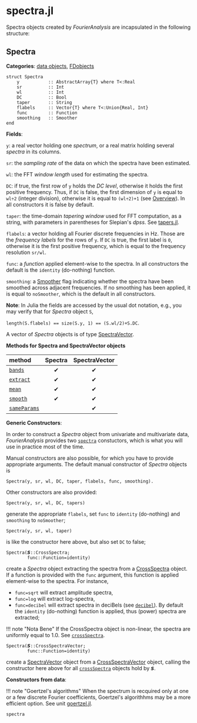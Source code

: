 # spectra.jl

Spectra objects created by *FourierAnalysis* are incapsulated in the following structure:

## Spectra

**Categories**: [data objects](@ref), [FDobjects](@ref)

```
struct Spectra
    y           :: AbstractArray{T} where T<:Real
    sr          :: Int
    wl          :: Int
    DC          :: Bool
    taper       :: String
    flabels     :: Vector{T} where T<:Union{Real, Int}
    func        :: Function
    smoothing   :: Smoother
end
```

**Fields**:

`y`: a real vector holding one *spectrum*, or a real matrix holding several *spectra* in its columns.

`sr`: the *sampling rate* of the data on which the spectra have been estimated.

`wl`: the FFT *window length* used for estimating the spectra.

`DC`: if true, the first row of `y` holds the *DC level*, otherwise it holds the first positive frequency. Thus, if `DC` is false, the first dimension of `y` is equal to ``wl÷2`` (integer division), otherwise it is equal to ``(wl÷2)+1`` (see [Overview](@ref)). In all constructors it is false by default.

`taper`: the time-domain *tapering window* used for FFT computation, as a string, with parameters in parentheses for Slepian's *dpss*. See [tapers.jl](@ref).

`flabels`: a vector holding all Fourier discrete frequencies in Hz.
Those are the *frequency labels* for the rows of `y`. If `DC` is true,
the first label is ``0``, otherwise it is the first positive frequency,
which is equal to the frequency resolution ``sr/wl``.

`func`: a *function* applied element-wise to the spectra.
In all constructors the default is the `identity` (do-nothing) function.

`smoothing`: a [Smoother](@ref) flag indicating
whether the spectra have been smoothed across adjacent
frequencies. If no smoothing has been applied, it is equal to `noSmoother`,
which is the default in all constructors.

**Note**: In Julia the fields are accessed by the usual dot notation, e.g.,
you may verify that for *Spectra* object `S`,

```length(S.flabels) == size(S.y, 1) == (S.wl/2)+S.DC```.

A vector of *Spectra* objects is of type [SpectraVector](@ref).

**Methods for Spectra and SpectraVector objects**

|      method          |   Spectra   | SpectraVector |
|:---------------------|:-----------:|:-------------:|
| [`bands`](@ref)      |     ✔      |      ✔      |
| [`extract`](@ref)    |     ✔      |      ✔      |
| [`mean`](@ref)       |     ✔      |      ✔      |
| [`smooth`](@ref)     |     ✔      |      ✔      |
| [`sameParams`](@ref) |            |      ✔      |


**Generic Constructors**:

In order to construct a *Spectra* object from univariate and multivariate
data, *FourierAnalysis* provides two [`spectra`](@ref) constuctors, which
is what you will use in practice most of the time.

Manual constructors are also possible, for which you have to provide
appropriate arguments. The default manual constructor of *Spectra* objects is

```
Spectra(y, sr, wl, DC, taper, flabels, func, smoothing).
```

Other constructors are also provided:

```
Spectra(y, sr, wl, DC, tapers)
```

generate the appropriate `flabels`, set `func` to `identity`
(do-nothing) and `smoothing` to `noSmoother`;

```
Spectra(y, sr, wl, taper)
```

is like the constructor here above, but also set `DC` to false;

```
Spectra(𝙎::CrossSpectra;
        func::Function=identity)
```

create a *Spectra* object extracting the spectra from a [CrossSpectra](@ref)
object. If a function is provided with the `func` argument,
this function is applied element-wise to the spectra.
For instance,
- `func=sqrt` will extract amplitude spectra,
- `func=log` will extract log-spectra,
- `func=decibel` will extract spectra in deciBels (see [`decibel`](@ref)).
By default the `identity` (do-nothing) function
is applied, thus (power) spectra are extracted;

!!! note "Nota Bene"
    If the CrossSpectra object is non-linear, the spectra are
    uniformly equal to 1.0. See [`crossSpectra`](@ref).

```
Spectra(𝙎::CrossSpectraVector;
        func::Function=identity)
```

create a [SpectraVector](@ref) object from a [CrossSpectraVector](@ref) object,
calling the constructor here above for all [`crossSpectra`](@ref) objects
hold by `𝙎`.

**Constructors from data**:

!!! note "Goertzel's algorithms"
    When the spectrum is recquired only at one or a few
    discrete Fourier coefficients, Goertzel's algorithhms
    may be a more efficient option. See unit [goertzel.jl](@ref).

```@docs
spectra
```
